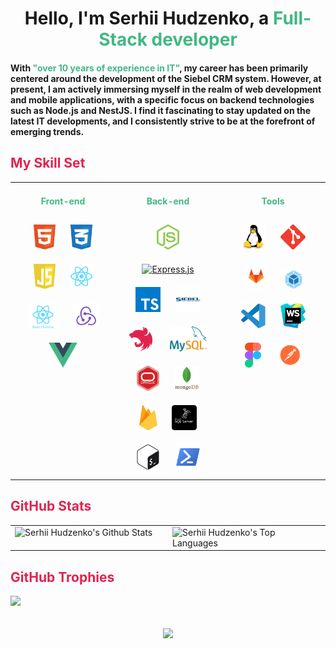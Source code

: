 # <div align="center"> Hello, I'm Serhii Hudzenko, a <span style="color:#41b883;">Full-Stack developer</span></div>

#### <div  align="left">With <span style="color:#41b883;">"over 10 years of experience in IT"</span>, my career has been primarily centered around the development of the Siebel CRM system. However, at present, I am actively immersing myself in the realm of web development and mobile applications, with a specific focus on backend technologies such as Node.js and NestJS. I find it fascinating to stay updated on the latest IT developments, and I consistently strive to be at the forefront of emerging trends.</div>

## <span style="color:#e0234e;">My Skill Set</span>

<table><tr><td valign="top" width="33%" align="center">

#### <div style="color: #41b883; margin-bottom: 10px;" align="center">Front-end</div>

<div align="center">
<a href="https://en.wikipedia.org/wiki/HTML5" target="_blank"><img style="margin: 10px" src="./img/frontend/html5.svg" alt="HTML5" height="40" /></a>
<a href="https://www.w3schools.com/css/" target="_blank"><img style="margin: 10px" src="./img/frontend/css3.svg" alt="CSS3" height="40" /></a>
<a href="https://www.javascript.com/" target="_blank"><img style="margin: 10px" src="./img/frontend/javascript.svg" alt="JavaScript" height="40" /></a>
<a href="https://reactjs.org/" target="_blank"><img style="margin: 10px" src="./img/frontend/react.svg" alt="React" height="40" /></a>
<a href="https://reactnative.dev/" target="_blank"><img style="margin: 10px" src="./img/frontend/react-native.svg" alt="React Native" height="40" /></a>
<a href="https://redux.js.org/" target="_blank"><img style="margin: 10px" src="./img/frontend/redux.svg" alt="Redux" height="40" /></a>
<a href="https://vuejs.org/" target="_blank"><img style="margin: 10px" src="./img/frontend/vue.svg" alt="Vue.js" height="40" /></a>
</div>

</td><td valign="top" width="33%" align="center">

#### <div style="color: #41b883; margin-bottom: 10px;" align="center">Back-end</div>

<div align="center">
<a href="https://nodejs.org/" target="_blank"><img style="margin: 10px" src="./img/backend/nodejs.svg" alt="Node.js" height="40" /></a>
<a href="https://expressjs.com/" target="_blank"><img style="margin: 10px" src="https://profilinator.rishav.dev/skills-assets/express-original-wordmark.svg" alt="Express.js" height="40" /></a>
<a href="https://www.typescriptlang.org/" target="_blank"><img style="margin: 10px" src="./img/backend/typescript.svg" alt="TypeScript" height="40" /></a>
<a href="https://www.oracle.com/cx/siebel/" target="_blank"><img style="margin: 10px" src="./img/backend/siebel.svg" alt="Siebel CRM" height="40" /></a>
<a href="https://nestjs.com/" target="_blank"><img style="margin: 10px" src="./img/backend/nestjs.svg" alt="NestJS" height="40" /></a>
<a href="https://www.mysql.com/" target="_blank"><img style="margin: 10px" src="./img/backend/db/mysql.svg" alt="MySQL" height="40" /></a>
<a href="https://www.oracle.com/in/index.html" target="_blank"><img style="margin: 10px" src="./img/backend/db/oracle-db.svg" alt="Oracle DB" height="40" /></a>
<a href="https://www.mongodb.com/" target="_blank"><img style="margin: 10px" src="./img/backend/db/mongodb.svg" alt="MongoDB" height="40" /></a>
<a href="https://firebase.google.com/" target="_blank"><img style="margin: 10px" src="./img/backend/db/firebase.svg" alt="Firebase" height="40" /></a>
<a href="https://www.microsoft.com/en-us/sql-server/" target="_blank"><img style="margin: 10px" src="./img/backend/db/mssql.png" alt="MSSql" height="40" /></a>
<a href="https://www.gnu.org/software/bash/" target="_blank"><img style="margin: 10px" src="./img/backend/bash.svg" alt="Bash" height="40" /></a>
<a href="https://learn.microsoft.com/en-us/powershell/" target="_blank"><img style="margin: 10px" src="./img/backend/powershell.png" alt="Powershell" height="40" /></a>
</div>

</td><td valign="top" width="33%" align="center">

#### <div style="color: #41b883; margin-bottom: 10px;" align="center">Tools</div>

<div align="center">
<a href="https://www.linux.org/" target="_blank"><img style="margin: 10px" src="./img/devops/os/linux.svg" alt="Linux" height="40" /></a>
<a href="https://github.com/" target="_blank"><img style="margin: 10px" src="./img/devops/tools/github.svg" alt="Git" height="40" /></a>
<a href="https://about.gitlab.com/" target="_blank"><img style="margin: 10px" src="./img/devops/tools/gitlab.svg" alt="GitLab" height="40" /></a>
<a href="https://webpack.js.org/" target="_blank"><img style="margin: 10px" src="./img/devops/tools/webpack.svg" alt="Webpack" height="30" /></a>
<a href="https://code.visualstudio.com/" target="_blank"><img style="margin: 10px" src="./img/devops/tools/vscode.svg" alt="VS Code" height="40" /></a>
<a href="https://www.jetbrains.com/webstorm/" target="_blank"><img style="margin: 10px" src="./img/devops/tools/webshtorm.svg" alt="Webstorm" height="40" /></a>
<a href="https://www.figma.com/community/" target="_blank"><img style="margin: 10px" src="./img/frontend/figma.svg" alt="Figma" height="40" /></a>
<a href="https://www.postman.com/" target="_blank"><img style="margin: 10px" src="./img/frontend/postman.svg" alt="Postman" height="40" /></a>
</div>

</td></tr></table>

<!-- Instuction to modify charts https://github.com/anuraghazra/github-readme-stats?tab=readme-ov-file#customization -->

## <span style="color:#e0234e;">GitHub Stats</span>

<table align="center" width="100%"><tr><td valign="top" width="50%" align="center>
<a href="https://github.com/gudzsv" height="100%">
<img  alt="Serhii Hudzenko's Github Stats" src="https://github-readme-stats.vercel.app/api?username=gudzsv&layout=compact&title_color=e6edf3&text_bold=true&text_color=848d97&show_icons=true&icon_color=f78166&ring_color=f78166&bg_color=0d1117&hide_border=true&border_radius=6&border_color=30363d"/></a>
</td><td valign="top" width="50%" align="center>
<a href="https://github.com/gudzsv" height="100%">
<img alt="Serhii Hudzenko's Top Languages" src="https://github-readme-stats.vercel.app/api/top-langs/?username=gudzsv&langs_count=8&count_private=true&layout=compact&title_color=e6edf3&text_bold=false&text_color=848d97&bg_color=0d1117&hide_border=true&border_radius=6&border_color=30363d" /></a>
</td></tr></table>

<!-- <b>Note:</b> Top languages is only a metric of the languages my public code consists of and doesn't reflect experience or skill level.-->

## <span style="color:#e0234e;">GitHub Trophies</span>

![](https://github-profile-trophy.vercel.app/?username=gudzsv&theme=radical&no-frame=false&no-bg=true&margin-w=4)

<br/>
<div align="center">
<img src="https://komarev.com/ghpvc/?username=gudzsv&&style=flat-square" align="center" />
</div>

<!--
**gudzsv/gudzsv** is a ✨ _special_ ✨ repository because its `README.md` (this file) appears on your GitHub profile.

Here are some ideas to get you started:

- 🔭 I’m currently working on ...
- 🌱 I’m currently learning ...
- 👯 I’m looking to collaborate on ...
- 🤔 I’m looking for help with ...
- 💬 Ask me about ...
- 📫 How to reach me: ...
- 😄 Pronouns: ...
- ⚡ Fun fact: ...
-->
